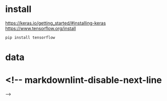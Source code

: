 # install

https://keras.io/getting_started/#installing-keras
https://www.tensorflow.org/install

```
pip install tensorflow
```

# data



# <!-- markdownlint-disable-next-line 

-->